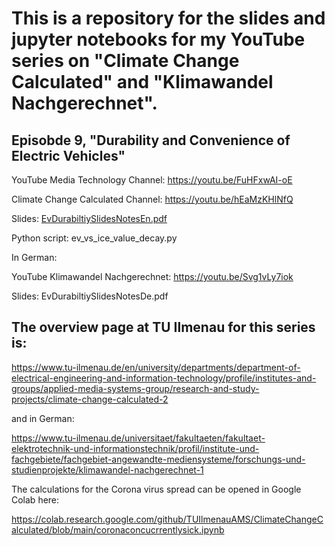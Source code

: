 # This is a repository for the slides and jupyter notebooks for my YouTube series on "Climate Change Calculated" and "Klimawandel Nachgerechnet".

## Episobde 9, "Durability and Convenience of Electric Vehicles"

YouTube Media Technology Channel:
https://youtu.be/FuHFxwAI-oE

Climate Change Calculated Channel:
https://youtu.be/hEaMzKHlNfQ

Slides: [EvDurabiltiySlidesNotesEn.pdf](EvDurabiltiySlidesNotesEn.pdf)

Python script: ev_vs_ice_value_decay.py

In German:

YouTube Klimawandel Nachgerechnet:
https://youtu.be/Svg1vLy7iok

Slides: EvDurabiltiySlidesNotesDe.pdf



## The overview page at TU Ilmenau for this series is:

https://www.tu-ilmenau.de/en/university/departments/department-of-electrical-engineering-and-information-technology/profile/institutes-and-groups/applied-media-systems-group/research-and-study-projects/climate-change-calculated-2

and in German:

https://www.tu-ilmenau.de/universitaet/fakultaeten/fakultaet-elektrotechnik-und-informationstechnik/profil/institute-und-fachgebiete/fachgebiet-angewandte-mediensysteme/forschungs-und-studienprojekte/klimawandel-nachgerechnet-1

The calculations for the Corona virus spread can be opened in Google Colab here:

https://colab.research.google.com/github/TUIlmenauAMS/ClimateChangeCalculated/blob/main/coronaconcucrrentlysick.ipynb
